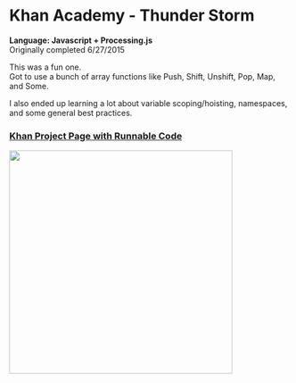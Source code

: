 # Khan Academy - Thunder Storm
<strong>Language: Javascript + Processing.js</strong></br>
Originally completed 6/27/2015

This was a fun one. <br>
Got to use a bunch of array functions like Push, Shift, Unshift, Pop, Map, and Some.

I also ended up learning a lot about variable scoping/hoisting, namespaces, and some general best practices.

<h3><a href="https://www.khanacademy.org/computer-programming/thunder-storm/6692749556449280">Khan Project Page with Runnable Code</a></h3>

<img src ="http://40.media.tumblr.com/022633a4304b42d7d6c1c13cdb207f88/tumblr_inline_nqmpw91QDW1tvc5hi_1280.png" width="400" height="400">
